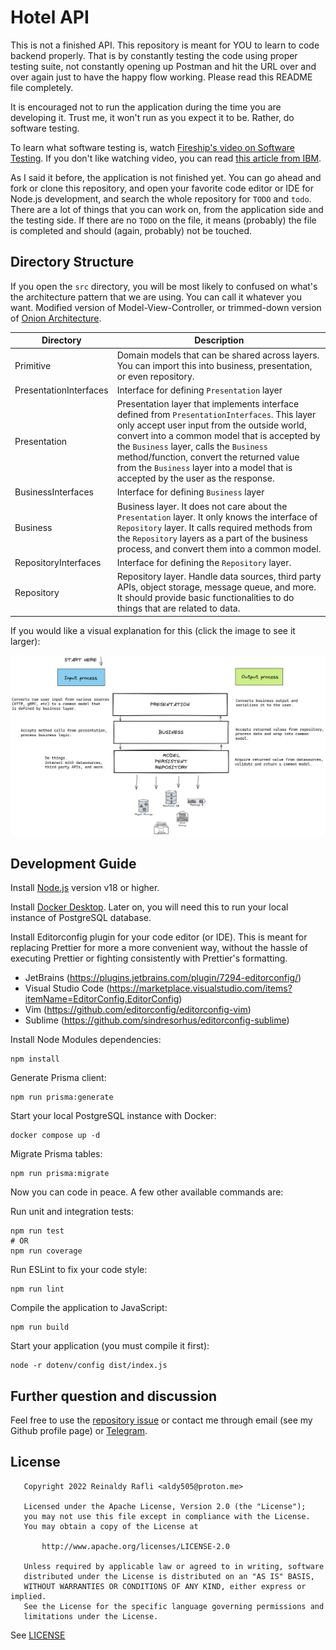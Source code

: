 # Hotel API

This is not a finished API. This repository is meant for YOU to learn to code backend properly.
That is by constantly testing the code using proper testing suite, not constantly opening up Postman
and hit the URL over and over again just to have the happy flow working. Please read this README file completely.

It is encouraged not to run the application during the time you are developing it. Trust me, it won't run
as you expect it to be. Rather, do software testing.

To learn what software testing is, watch [Fireship's video on Software Testing](https://www.youtube.com/watch?v=u6QfIXgjwGQ).
If you don't like watching video, you can read [this article from IBM](https://www.ibm.com/topics/software-testing).

As I said it before, the application is not finished yet. You can go ahead and fork or clone this repository, and
open your favorite code editor or IDE for Node.js development, and search the whole repository for `TODO` and `todo`.
There are a lot of things that you can work on, from the application side and the testing side.
If there are no `TODO` on the file, it means (probably) the file is completed and should (again, probably) not be
touched.

## Directory Structure

If you open the `src` directory, you will be most likely to confused on what's the architecture pattern that
we are using. You can call it whatever you want. Modified version of Model-View-Controller, or trimmed-down version
of [Onion Architecture](https://marcoatschaefer.medium.com/onion-architecture-explained-building-maintainable-software-54996ff8e464).

| Directory              | Description                                                                                                                                                                                                                                                                                                                                                               |
|------------------------|---------------------------------------------------------------------------------------------------------------------------------------------------------------------------------------------------------------------------------------------------------------------------------------------------------------------------------------------------------------------------|
| Primitive              | Domain models that can be shared across layers. You can import this into business, presentation, or even repository.                                                                                                                                                                                                                                                      |
| PresentationInterfaces | Interface for defining `Presentation` layer                                                                                                                                                                                                                                                                                                                               |
| Presentation           | Presentation layer that implements interface defined from `PresentationInterfaces`. This layer only accept user input from the outside world, convert into a common model that is accepted by the `Business` layer, calls the `Business` method/function, convert the returned value from the `Business` layer into a model that is accepted by the user as the response. |
| BusinessInterfaces     | Interface for defining `Business` layer                                                                                                                                                                                                                                                                                                                                   |
| Business               | Business layer. It does not care about the `Presentation` layer. It only knows the interface of `Repository` layer. It calls required methods from the `Repository` layers as a part of the business process, and convert them into a common model.                                                                                                                       |
| RepositoryInterfaces   | Interface for defining the `Repository` layer.                                                                                                                                                                                                                                                                                                                            |
| Repository             | Repository layer. Handle data sources, third party APIs, object storage, message queue, and more. It should provide basic functionalities to do things that are related to data.                                                                                                                                                                                          |

If you would like a visual explanation for this (click the image to see it larger):

![](./mvc.png)

## Development Guide

Install [Node.js](https://nodejs.org/en/) version v18 or higher.

Install [Docker Desktop](https://www.docker.com/products/docker-desktop/). Later on, you will need this to run
your local instance of PostgreSQL database.

Install Editorconfig plugin for your code editor (or IDE). This is meant for replacing Prettier for more a 
more convenient way, without the hassle of executing Prettier or fighting consistently with Prettier's formatting.
* JetBrains (https://plugins.jetbrains.com/plugin/7294-editorconfig/)
* Visual Studio Code (https://marketplace.visualstudio.com/items?itemName=EditorConfig.EditorConfig)
* Vim (https://github.com/editorconfig/editorconfig-vim)
* Sublime (https://github.com/sindresorhus/editorconfig-sublime)

Install Node Modules dependencies:

```shell
npm install
```

Generate Prisma client:

```shell
npm run prisma:generate
```

Start your local PostgreSQL instance with Docker:
```shell
docker compose up -d
```

Migrate Prisma tables:
```shell
npm run prisma:migrate
```

Now you can code in peace. A few other available commands are:

Run unit and integration tests:
```shell
npm run test
# OR
npm run coverage
```

Run ESLint to fix your code style:
```shell
npm run lint
```

Compile the application to JavaScript:
```shell
npm run build
```

Start your application (you must compile it first):
```shell
node -r dotenv/config dist/index.js
```

## Further question and discussion

Feel free to use the [repository issue](https://github.com/aldy505/hotel-api/issues) or contact me through email
(see my Github profile page) or [Telegram](https://t.me/aldy505).

## License

```
   Copyright 2022 Reinaldy Rafli <aldy505@proton.me>

   Licensed under the Apache License, Version 2.0 (the "License");
   you may not use this file except in compliance with the License.
   You may obtain a copy of the License at

       http://www.apache.org/licenses/LICENSE-2.0

   Unless required by applicable law or agreed to in writing, software
   distributed under the License is distributed on an "AS IS" BASIS,
   WITHOUT WARRANTIES OR CONDITIONS OF ANY KIND, either express or implied.
   See the License for the specific language governing permissions and
   limitations under the License.
```

See [LICENSE](./LICENSE)